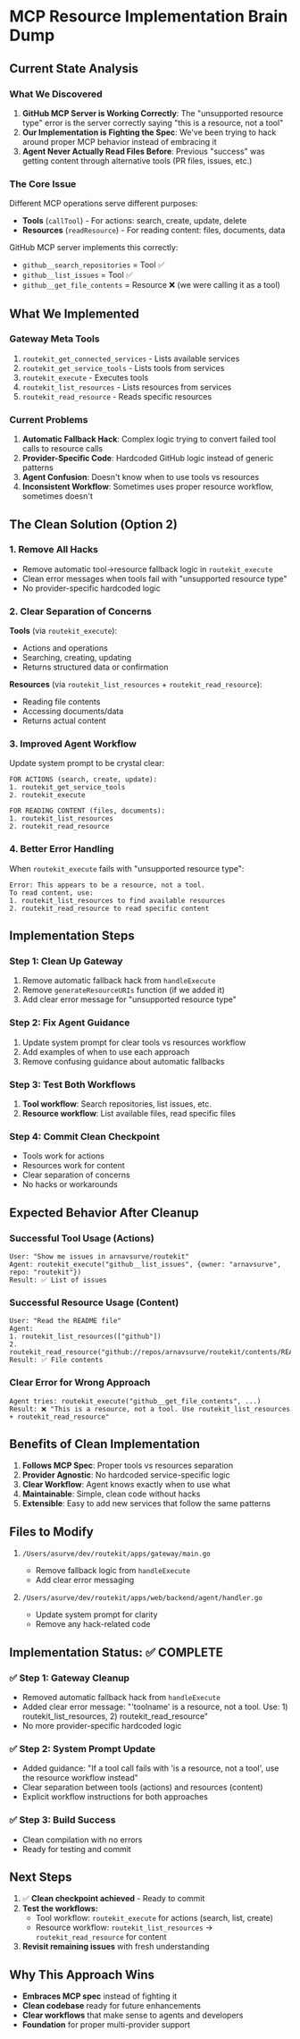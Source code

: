 # MCP Resource Implementation Brain Dump

## Current State Analysis

### What We Discovered
1. **GitHub MCP Server is Working Correctly**: The "unsupported resource type" error is the server correctly saying "this is a resource, not a tool"
2. **Our Implementation is Fighting the Spec**: We've been trying to hack around proper MCP behavior instead of embracing it
3. **Agent Never Actually Read Files Before**: Previous "success" was getting content through alternative tools (PR files, issues, etc.)

### The Core Issue
Different MCP operations serve different purposes:
- **Tools** (`callTool`) - For actions: search, create, update, delete
- **Resources** (`readResource`) - For reading content: files, documents, data

GitHub MCP server implements this correctly:
- `github__search_repositories` = Tool ✅ 
- `github__list_issues` = Tool ✅
- `github__get_file_contents` = Resource ❌ (we were calling it as a tool)

## What We Implemented

### Gateway Meta Tools
1. `routekit_get_connected_services` - Lists available services
2. `routekit_get_service_tools` - Lists tools from services  
3. `routekit_execute` - Executes tools
4. `routekit_list_resources` - Lists resources from services
5. `routekit_read_resource` - Reads specific resources

### Current Problems
1. **Automatic Fallback Hack**: Complex logic trying to convert failed tool calls to resource calls
2. **Provider-Specific Code**: Hardcoded GitHub logic instead of generic patterns
3. **Agent Confusion**: Doesn't know when to use tools vs resources
4. **Inconsistent Workflow**: Sometimes uses proper resource workflow, sometimes doesn't

## The Clean Solution (Option 2)

### 1. Remove All Hacks
- Remove automatic tool→resource fallback logic in `routekit_execute`
- Clean error messages when tools fail with "unsupported resource type"
- No provider-specific hardcoded logic

### 2. Clear Separation of Concerns
**Tools** (via `routekit_execute`):
- Actions and operations
- Searching, creating, updating
- Returns structured data or confirmation

**Resources** (via `routekit_list_resources` + `routekit_read_resource`):
- Reading file contents
- Accessing documents/data
- Returns actual content

### 3. Improved Agent Workflow
Update system prompt to be crystal clear:
```
FOR ACTIONS (search, create, update):
1. routekit_get_service_tools
2. routekit_execute

FOR READING CONTENT (files, documents):
1. routekit_list_resources  
2. routekit_read_resource
```

### 4. Better Error Handling
When `routekit_execute` fails with "unsupported resource type":
```
Error: This appears to be a resource, not a tool. 
To read content, use:
1. routekit_list_resources to find available resources
2. routekit_read_resource to read specific content
```

## Implementation Steps

### Step 1: Clean Up Gateway
1. Remove automatic fallback hack from `handleExecute`
2. Remove `generateResourceURIs` function (if we added it)
3. Add clear error message for "unsupported resource type"

### Step 2: Fix Agent Guidance  
1. Update system prompt for clear tools vs resources workflow
2. Add examples of when to use each approach
3. Remove confusing guidance about automatic fallbacks

### Step 3: Test Both Workflows
1. **Tool workflow**: Search repositories, list issues, etc.
2. **Resource workflow**: List available files, read specific files

### Step 4: Commit Clean Checkpoint
- Tools work for actions
- Resources work for content
- Clear separation of concerns
- No hacks or workarounds

## Expected Behavior After Cleanup

### Successful Tool Usage (Actions)
```
User: "Show me issues in arnavsurve/routekit"
Agent: routekit_execute("github__list_issues", {owner: "arnavsurve", repo: "routekit"})
Result: ✅ List of issues
```

### Successful Resource Usage (Content)
```
User: "Read the README file"
Agent: 
1. routekit_list_resources(["github"])
2. routekit_read_resource("github://repos/arnavsurve/routekit/contents/README.md")
Result: ✅ File contents
```

### Clear Error for Wrong Approach
```
Agent tries: routekit_execute("github__get_file_contents", ...)
Result: ❌ "This is a resource, not a tool. Use routekit_list_resources + routekit_read_resource"
```

## Benefits of Clean Implementation

1. **Follows MCP Spec**: Proper tools vs resources separation
2. **Provider Agnostic**: No hardcoded service-specific logic
3. **Clear Workflow**: Agent knows exactly when to use what
4. **Maintainable**: Simple, clean code without hacks
5. **Extensible**: Easy to add new services that follow the same patterns

## Files to Modify

1. `/Users/asurve/dev/routekit/apps/gateway/main.go`
   - Remove fallback logic from `handleExecute`
   - Add clear error messaging

2. `/Users/asurve/dev/routekit/apps/web/backend/agent/handler.go`
   - Update system prompt for clarity
   - Remove any hack-related code

## Implementation Status: ✅ COMPLETE

### ✅ Step 1: Gateway Cleanup
- Removed automatic fallback hack from `handleExecute`
- Added clear error message: "'toolname' is a resource, not a tool. Use: 1) routekit_list_resources, 2) routekit_read_resource"
- No more provider-specific hardcoded logic

### ✅ Step 2: System Prompt Update  
- Added guidance: "If a tool call fails with 'is a resource, not a tool', use the resource workflow instead"
- Clear separation between tools (actions) and resources (content)
- Explicit workflow instructions for both approaches

### ✅ Step 3: Build Success
- Clean compilation with no errors
- Ready for testing and commit

## Next Steps

1. ✅ **Clean checkpoint achieved** - Ready to commit
2. **Test the workflows:**
   - Tool workflow: `routekit_execute` for actions (search, list, create)
   - Resource workflow: `routekit_list_resources` → `routekit_read_resource` for content
3. **Revisit remaining issues** with fresh understanding

## Why This Approach Wins

- **Embraces MCP spec** instead of fighting it
- **Clean codebase** ready for future enhancements
- **Clear workflows** that make sense to agents and developers
- **Foundation** for proper multi-provider support